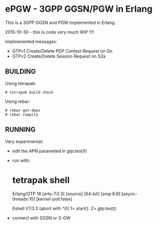 ePGW - 3GPP GGSN/PGW in Erlang
==============================

This is a 3GPP GGSN and PGW implemented in Erlang.

2015-10-30 - this is code very much WiP !!!!

Implmenented messages:

 * GTPv1 Create/Delete PDP Context Request on Gn
 * GTPv2 Create/Delete Session Request on S2a

BUILDING
--------

Using tetrapak:

    # tetrapak build check

Using rebar:

    # rebar get-deps
    # rebar compile

RUNNING
-------

Very experimental:

- edit the APN parameted in gtp:test/0
- run with:

    # tetrapak shell
    Erlang/OTP 18 [erts-7.0.3] [source] [64-bit] [smp:8:8] [async-threads:10] [kernel-poll:false]
    
    Eshell V7.0.3  (abort with ^G)
    1> start().
    2> gtp:test().

- connect with SGSN or S-GW
